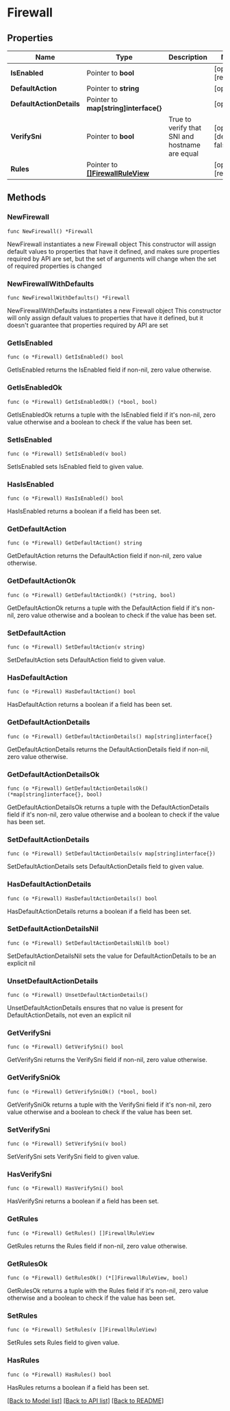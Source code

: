 # Firewall

## Properties

Name | Type | Description | Notes
------------ | ------------- | ------------- | -------------
**IsEnabled** | Pointer to **bool** |  | [optional] [readonly] 
**DefaultAction** | Pointer to **string** |  | [optional] 
**DefaultActionDetails** | Pointer to **map[string]interface{}** |  | [optional] 
**VerifySni** | Pointer to **bool** | True to verify that SNI and hostname are equal | [optional] [default to false]
**Rules** | Pointer to [**[]FirewallRuleView**](FirewallRuleView.md) |  | [optional] [readonly] 

## Methods

### NewFirewall

`func NewFirewall() *Firewall`

NewFirewall instantiates a new Firewall object
This constructor will assign default values to properties that have it defined,
and makes sure properties required by API are set, but the set of arguments
will change when the set of required properties is changed

### NewFirewallWithDefaults

`func NewFirewallWithDefaults() *Firewall`

NewFirewallWithDefaults instantiates a new Firewall object
This constructor will only assign default values to properties that have it defined,
but it doesn't guarantee that properties required by API are set

### GetIsEnabled

`func (o *Firewall) GetIsEnabled() bool`

GetIsEnabled returns the IsEnabled field if non-nil, zero value otherwise.

### GetIsEnabledOk

`func (o *Firewall) GetIsEnabledOk() (*bool, bool)`

GetIsEnabledOk returns a tuple with the IsEnabled field if it's non-nil, zero value otherwise
and a boolean to check if the value has been set.

### SetIsEnabled

`func (o *Firewall) SetIsEnabled(v bool)`

SetIsEnabled sets IsEnabled field to given value.

### HasIsEnabled

`func (o *Firewall) HasIsEnabled() bool`

HasIsEnabled returns a boolean if a field has been set.

### GetDefaultAction

`func (o *Firewall) GetDefaultAction() string`

GetDefaultAction returns the DefaultAction field if non-nil, zero value otherwise.

### GetDefaultActionOk

`func (o *Firewall) GetDefaultActionOk() (*string, bool)`

GetDefaultActionOk returns a tuple with the DefaultAction field if it's non-nil, zero value otherwise
and a boolean to check if the value has been set.

### SetDefaultAction

`func (o *Firewall) SetDefaultAction(v string)`

SetDefaultAction sets DefaultAction field to given value.

### HasDefaultAction

`func (o *Firewall) HasDefaultAction() bool`

HasDefaultAction returns a boolean if a field has been set.

### GetDefaultActionDetails

`func (o *Firewall) GetDefaultActionDetails() map[string]interface{}`

GetDefaultActionDetails returns the DefaultActionDetails field if non-nil, zero value otherwise.

### GetDefaultActionDetailsOk

`func (o *Firewall) GetDefaultActionDetailsOk() (*map[string]interface{}, bool)`

GetDefaultActionDetailsOk returns a tuple with the DefaultActionDetails field if it's non-nil, zero value otherwise
and a boolean to check if the value has been set.

### SetDefaultActionDetails

`func (o *Firewall) SetDefaultActionDetails(v map[string]interface{})`

SetDefaultActionDetails sets DefaultActionDetails field to given value.

### HasDefaultActionDetails

`func (o *Firewall) HasDefaultActionDetails() bool`

HasDefaultActionDetails returns a boolean if a field has been set.

### SetDefaultActionDetailsNil

`func (o *Firewall) SetDefaultActionDetailsNil(b bool)`

 SetDefaultActionDetailsNil sets the value for DefaultActionDetails to be an explicit nil

### UnsetDefaultActionDetails
`func (o *Firewall) UnsetDefaultActionDetails()`

UnsetDefaultActionDetails ensures that no value is present for DefaultActionDetails, not even an explicit nil
### GetVerifySni

`func (o *Firewall) GetVerifySni() bool`

GetVerifySni returns the VerifySni field if non-nil, zero value otherwise.

### GetVerifySniOk

`func (o *Firewall) GetVerifySniOk() (*bool, bool)`

GetVerifySniOk returns a tuple with the VerifySni field if it's non-nil, zero value otherwise
and a boolean to check if the value has been set.

### SetVerifySni

`func (o *Firewall) SetVerifySni(v bool)`

SetVerifySni sets VerifySni field to given value.

### HasVerifySni

`func (o *Firewall) HasVerifySni() bool`

HasVerifySni returns a boolean if a field has been set.

### GetRules

`func (o *Firewall) GetRules() []FirewallRuleView`

GetRules returns the Rules field if non-nil, zero value otherwise.

### GetRulesOk

`func (o *Firewall) GetRulesOk() (*[]FirewallRuleView, bool)`

GetRulesOk returns a tuple with the Rules field if it's non-nil, zero value otherwise
and a boolean to check if the value has been set.

### SetRules

`func (o *Firewall) SetRules(v []FirewallRuleView)`

SetRules sets Rules field to given value.

### HasRules

`func (o *Firewall) HasRules() bool`

HasRules returns a boolean if a field has been set.


[[Back to Model list]](HOW-TO.md#documentation-for-models) [[Back to API list]](HOW-TO.md#documentation-for-api-endpoints) [[Back to README]](HOW-TO.md)


